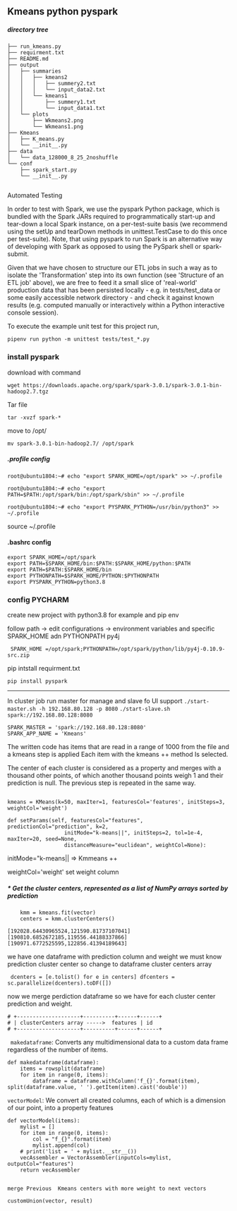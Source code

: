 
## Kmeans python pyspark 
##### directory tree

```
├── run_kmeans.py
├── requirment.txt
├── README.md
├── output
│   ├── summaries
│   │   ├── kmeans2
│   │   │   ├── summery2.txt
│   │   │   └── input_data2.txt
│   │   └── kmeans1
│   │       ├── summery1.txt
│   │       └── input_data1.txt
│   └── plots
│       ├── Wkmeans2.png
│       └── Wkmeans1.png
├── Kmeans
│   ├── K_means.py
│   └── __init__.py
├── data
│   └── data_128000_8_25_2noshuffle
└── conf
    ├── spark_start.py
    └── __init__.py
       
```

Automated Testing

In order to test with Spark, we use the pyspark Python package, which is bundled with the Spark JARs required to programmatically start-up and tear-down a local Spark instance, on a per-test-suite basis (we recommend using the setUp and tearDown methods in unittest.TestCase to do this once per test-suite). Note, that using pyspark to run Spark is an alternative way of developing with Spark as opposed to using the PySpark shell or spark-submit.

Given that we have chosen to structure our ETL jobs in such a way as to isolate the 'Transformation' step into its own function (see 'Structure of an ETL job' above), we are free to feed it a small slice of 'real-world' production data that has been persisted locally - e.g. in tests/test_data or some easily accessible network directory - and check it against known results (e.g. computed manually or interactively within a Python interactive console session).

To execute the example unit test for this project run,

```
pipenv run python -m unittest tests/test_*.py
```

### install pyspark

download with command
```
wget https://downloads.apache.org/spark/spark-3.0.1/spark-3.0.1-bin-hadoop2.7.tgz
```
Tar file
```
tar -xvzf spark-*
```
move to /opt/
```
mv spark-3.0.1-bin-hadoop2.7/ /opt/spark
```
##### .profile config
```
root@ubuntu1804:~# echo "export SPARK_HOME=/opt/spark" >> ~/.profile

root@ubuntu1804:~# echo "export PATH=$PATH:/opt/spark/bin:/opt/spark/sbin" >> ~/.profile

root@ubuntu1804:~# echo "export PYSPARK_PYTHON=/usr/bin/python3" >> ~/.profile

```

source ~/.profile

#### .bashrc config
```
export SPARK_HOME=/opt/spark
export PATH=$SPARK_HOME/bin:$PATH:$SPARK_HOME/python:$PATH
export PATH=$PATH:$SPARK_HOME/bin
export PYTHONPATH=$SPARK_HOME/PYTHON:$PYTHONPATH
export PYSPARK_PYTHON=python3.8

```
### config PYCHARM

create new project with python3.8 for example and pip env

follow path
 -> edit configurations -> environment variables and specific SPARK_HOME adn PYTHONPATH py4j
```
 SPARK_HOME =/opt/spark;PYTHONPATH=/opt/spark/python/lib/py4j-0.10.9-src.zip
```

pip intstall requirment.txt

```pip install pyspark```
____
In cluster job run master for manage  and slave fo UI support
`./start-master.sh -h 192.168.80.128 -p 8080`
`./start-slave.sh spark://192.168.80.128:8080`

````
SPARK_MASTER = 'spark://192.168.80.128:8080'
SPARK_APP_NAME = 'Kmeans'

````

The written code has items that are read in a range of 1000 from the file and a kmeans step is applied
Each item with the kmeans ++ method
Is selected.

The center of each cluster is considered as a property and merges with a thousand other points, of which another thousand points weigh 1 and their prediction is null.
The previous step is repeated in the same way.

```from pyspark.ml.clustering import KMeans

kmeans = KMeans(k=50, maxIter=1, featuresCol='features', initSteps=3, weightCol='weight')

def setParams(self, featuresCol="features", predictionCol="prediction", k=2,
                  initMode="k-means||", initSteps=2, tol=1e-4, maxIter=20, seed=None,
                  distanceMeasure="euclidean", weightCol=None):
```
                  
                              
initMode="k-means|| => Kmmeans ++ 
 
weightCol='weight' set weight column

##### * Get the cluster centers, represented as a list of NumPy arrays sorted by prediction

```
    kmm = kmeans.fit(vector)
    centers = kmm.clusterCenters()
    
[192028.64430965524,121590.81737107041]
[190810.6852672185,119556.44188337866]
[190971.6772525595,122856.41394189643]

 ```
we have one dataframe with prediction column and weight 
we must know prediction cluster center so change to dataframe cluster centers array

` dcenters = [e.tolist() for e in centers]
    dfcenters = sc.parallelize(dcenters).toDF([])`
    
    
now we merge perdiction dataframe so we have for each cluster center prediction and weight.

    # +--------------------+----------+------+------+
    # | clusterCenters array ----->  features | id
    # +--------------------+----------+------+------+



` makedataframe`: Converts any multidimensional data to a custom data frame regardless of the number of items.

```
def makedataframe(dataframe):
    items = rowsplit(dataframe)
    for item in range(0, items):
        dataframe = dataframe.withColumn('f_{}'.format(item), split(dataframe.value, ' ').getItem(item).cast('double'))

```   
`vectorModel`:
We convert all created columns, each of which is a dimension of our point, into a property features
```
def vectorModel(items):
    mylist = []
    for item in range(0, items):
        col = "f_{}".format(item)
        mylist.append(col)
    # print('list = ' + mylist.__str__())
    vecAssembler = VectorAssembler(inputCols=mylist, outputCol="features")
    return vecAssembler
   

merge Previous  Kmeans centers with more weight to next vectors

customUnion(vector, result)



